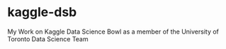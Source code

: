 # kaggle-dsb
My Work on Kaggle Data Science Bowl as a member of the University of Toronto Data Science Team
